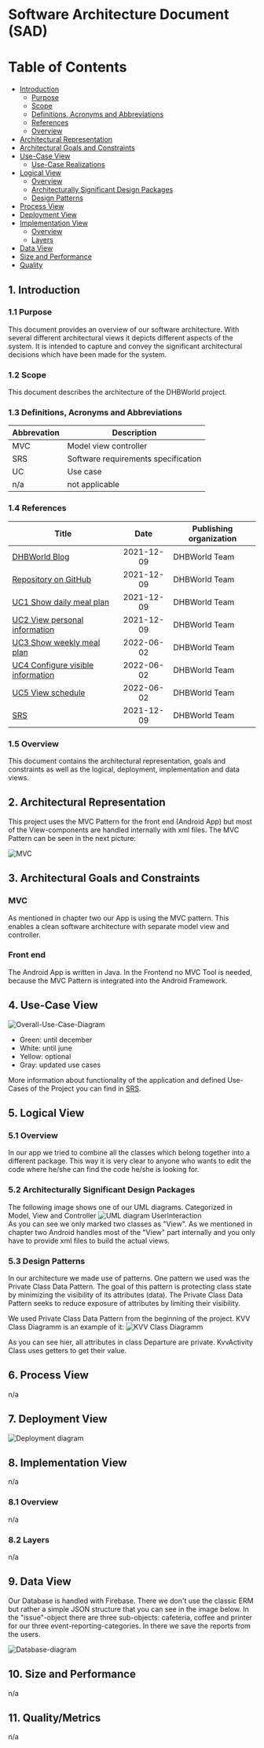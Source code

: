 # Software Architecture Document (SAD)

# Table of Contents
- [Introduction](#1-introduction)
    - [Purpose](#11-purpose)
    - [Scope](#12-scope)
    - [Definitions, Acronyms and Abbreviations](#13-definitions-acronyms-and-abbreviations)
    - [References](#14-references)
    - [Overview](#15-overview)
- [Architectural Representation](#2-architectural-representation)
- [Architectural Goals and Constraints](#3-architectural-goals-and-constraints)
- [Use-Case View](#4-use-case-view)
    - [Use-Case Realizations](#41-use-case-realizations)
- [Logical View](#5-logical-view)
    - [Overview](#51-overview)
    - [Architecturally Significant Design Packages](#52-architecturally-significant-design-packages)
    - [Design Patterns](#53-design-patterns)
- [Process View](#6-process-view)
- [Deployment View](#7-deployment-view)
- [Implementation View](#8-implementation-view)
    - [Overview](#81-overview)
    - [Layers](#82-layers)
- [Data View](#9-data-view)
- [Size and Performance](#10-size-and-performance)
- [Quality](#11-quality)

## 1. Introduction

### 1.1 Purpose
This document provides an overview of our software architecture. With several different architectural views it depicts different aspects of the system. It is intended to capture and convey the significant architectural decisions which have been made for the system.

### 1.2 Scope
This document describes the architecture of the DHBWorld project.

### 1.3 Definitions, Acronyms and Abbreviations

| Abbrevation | Description                            |
| ----------- | -------------------------------------- |
| MVC         | Model view controller                  |
| SRS         | Software requirements specification    |
| UC          | Use case                               |
| n/a         | not applicable                         |

### 1.4 References

| Title                                                              		         | Date       | Publishing organization   |
| -----------------------------------------------------------------------------------|:----------:| ------------------------- |
| [DHBWorld Blog](https://dhbworldka.wordpress.com/)   		                         | 2021-12-09 | DHBWorld Team     |
| [Repository on GitHub](https://github.com/inFumumVerti/DHBWorld)		             | 2021-12-09 | DHBWorld Team     |
| [UC1 Show daily meal plan](./Use%20Cases/Show%20daily%20mealplan.md)           		         | 2021-12-09 | DHBWorld Team     |
| [UC2 View personal information](./Use%20Cases/View%20personal%20information.md)          | 2021-12-09 | DHBWorld Team     |
| [UC3 Show weekly meal plan](./Use%20Cases/Show%20weekly%20meal%20plan.md)           		         | 2022-06-02 | DHBWorld Team     |
| [UC4 Configure visible information](./Use%20Cases/Configure%20visible%20information%20on%20dashboard.md)      | 2022-06-02 | DHBWorld Team     |
| [UC5 View schedule](./Use%20Cases/View%20schedule.md)           		                 | 2022-06-02 | DHBWorld Team     |
| [SRS](./README.md)                      		                                     | 2021-12-09 | DHBWorld Team     |

### 1.5 Overview
This document contains the architectural representation, goals and constraints as well 
as the logical, deployment, implementation and data views.

## 2. Architectural Representation
This project uses the MVC Pattern for the front end (Android App) but most of the View-components are handled internally with xml files. The MVC Pattern can be seen in the next picture:

![MVC](./images/MVC.png)

## 3. Architectural Goals and Constraints

### MVC
As mentioned in chapter two our App is using the MVC pattern. This enables a clean software architecture with separate model view and controller.

### Front end
The Android App is written in Java. In the Frontend no MVC Tool is needed, because the MVC Pattern is integrated into the Android Framework.

## 4. Use-Case View
![Overall-Use-Case-Diagram](https://raw.githubusercontent.com/inFumumVerti/DHBWorld-Docu/main/Use%20Case%20Diagram_new_new.svg "Use Case Diagram DHBWorld")

* Green: until december
* White: until june
* Yellow: optional
* Gray: updated use cases

More information about functionality of the application and defined Use-Cases of the Project you can find in [SRS](./README.md).

## 5. Logical View

### 5.1 Overview
In our app we tried to combine all the classes which belong together into a different package. This way it is very clear to anyone who wants to edit the code where he/she can find the code he/she is looking for.

### 5.2 Architecturally Significant Design Packages
The following image shows one of our UML diagrams. Categorized in Model, View and Controller
![UML diagram UserInteraction](./Class%20Diagram/ClassDiagram_UserInteraction.svg)  
As you can see we only marked two classes as "View". As we mentioned in chapter two Android handles most of the "View" part internally and you only have to provide xml files to build the actual views.

### 5.3 Design Patterns
In our architecture we made use of patterns. One pattern we used was the Private Class Data Pattern. The goal of this pattern is protecting class state by minimizing the visibility of its attributes (data). The Private Class Data Pattern seeks to reduce exposure of attributes by limiting their visibility. 

We used  Private Class Data Pattern from the beginning of the project. KVV Class Diagramm is an example of it:
![KVV Class Diagramm](https://github.com/inFumumVerti/DHBWorld-Docu/blob/main/images/KVV_class_diagram_design_pattern.svg)

As you can see hier, all attributes in class Departure are private. KvvActivity Class uses getters to get their value.

## 6. Process View
n/a

## 7. Deployment View
![Deployment diagram](https://raw.githubusercontent.com/inFumumVerti/DHBWorld-Docu/main/images/Deployment%20diagram.svg)
## 8. Implementation View
n/a
### 8.1 Overview
n/a
### 8.2 Layers
n/a

## 9. Data View
Our Database is handled with Firebase. There we don't use the classic ERM but rather a simple JSON structure that you can see in the image below. In the "issue"-object there are three sub-objects: cafeteria, coffee and printer for our three event-reporting-categories. In there we save the reports from the users.

![Database-diagram](./images/Database_strukture.png)

## 10. Size and Performance
n/a

## 11. Quality/Metrics
n/a
